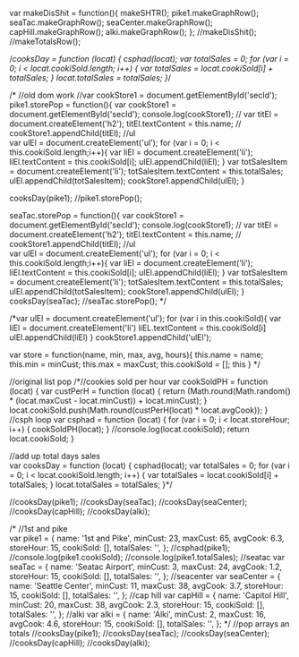 var makeDisShit = function(){
  makeSHTR();
  pike1.makeGraphRow();
  seaTac.makeGraphRow();
  seaCenter.makeGraphRow();
  capHill.makeGraphRow();
  alki.makeGraphRow();
};
//makeDisShit();
//makeTotalsRow();








/*cooksDay = function (locat) {
    csphad(locat);
    var totalSales = 0;
    for (var i = 0; i < locat.cookiSold.length; i++) {
        var totalSales = locat.cookiSold[i] + totalSales;
    }
    locat.totalSales = totalSales;
}*/



/*
//old  dom work
//var cookStore1 = document.getElementById('secId');
pike1.storePop = function(){
    var cookStore1 = document.getElementById('secId');
    console.log(cookStore1);
    //
    var titEl = document.createElement('h2');
    titEl.textContent = this.name; 
    //
    cookStore1.appendChild(titEl); 
    //ul   
    var ulEl = document.createElement('ul');
    for (var i = 0; i < this.cookiSold.length;i++){
        var liEl = document.createElement('li');
        liEl.textContent = this.cookiSold[i];
        ulEl.appendChild(liEl);
    }
    var totSalesItem = document.createElement('li');
    totSalesItem.textContent = this.totalSales;
    ulEl.appendChild(totSalesItem);
    cookStore1.appendChild(ulEl);
}
   
cooksDay(pike1);
//pike1.storePop();

seaTac.storePop = function(){
    var cookStore1 = document.getElementById('secId');
    console.log(cookStore1);
    //
    var titEl = document.createElement('h2');
    titEl.textContent = this.name; 
    //
    cookStore1.appendChild(titEl); 
    //ul   
    var ulEl = document.createElement('ul');
    for (var i = 0; i < this.cookiSold.length;i++){
        var liEl = document.createElement('li');
        liEl.textContent = this.cookiSold[i];
        ulEl.appendChild(liEl);
    }
    var totSalesItem = document.createElement('li');
    totSalesItem.textContent = this.totalSales;
    ulEl.appendChild(totSalesItem);
    cookStore1.appendChild(ulEl);
}
cooksDay(seaTac);
//seaTac.storePop();
*/



/*var ulEl = document.createElement('ul');
for (var i in this.cookiSold){
    var liEl = document.createElement('li')
    liEL.textContent = this.cookiSold[i]
    ulEl.appendChild(liEl)
}
cookStore1.appendChild('ulEl');

var store = function(name, min, max, avg, hours){
    this.name = name;
    this.min = minCust;
    this.max = maxCust;
    this.cookiSold = [];
    this
}
*/


//original list pop
/*//cookies sold per hour
var cookSoldPH = function (locat) {
    var custPerH = function (locat) {
        return (Math.round(Math.random() * (locat.maxCust - locat.minCust)) + locat.minCust);
    }
    locat.cookiSold.push(Math.round(custPerH(locat) * locat.avgCook));
}
//csph loop
var csphad = function (locat) {
    for (var i = 0; i < locat.storeHour; i++) {
        cookSoldPH(locat);
    }
    //console.log(locat.cookiSold);
    return locat.cookiSold;
}

//add up total days sales  
var cooksDay = function (locat) {
    csphad(locat);
    var totalSales = 0;
    for (var i = 0; i < locat.cookiSold.length; i++) {
        var totalSales = locat.cookiSold[i] + totalSales;
    }
    locat.totalSales = totalSales;
}*/ 


//cooksDay(pike1);
//cooksDay(seaTac);
//cooksDay(seaCenter);
//cooksDay(capHill);
//cooksDay(alki);






/*
//1st and pike  
var pike1 = {
    name: '1st and Pike',
    minCust: 23,
    maxCust: 65,
    avgCook: 6.3,
    storeHour: 15,
    cookiSold: [],
    totalSales: '',
};
//csphad(pike1);
//console.log(pike1.cookiSold);
//console.log(pike1.totalSales);
//seatac
var seaTac = {
    name: 'Seatac Airport',
    minCust: 3,
    maxCust: 24,
    avgCook: 1.2,
    storeHour: 15,
    cookiSold: [],
    totalSales: '',
};
//seacenter
var seaCenter = {
    name: 'Seattle Center',
    minCust: 11,
    maxCust: 38,
    avgCook: 3.7,
    storeHour: 15,
    cookiSold: [],
    totalSales: '',
};
//cap hill
var capHill = {
    name: 'Capitol Hill',
    minCust: 20,
    maxCust: 38,
    avgCook: 2.3,
    storeHour: 15,
    cookiSold: [],
    totalSales: '',
};
//alki
var alki = {
    name: 'Alki',
    minCust: 2,
    maxCust: 16,
    avgCook: 4.6,
    storeHour: 15,
    cookiSold: [],
    totalSales: '',
};
*/
//pop arrays an totals
//cooksDay(pike1);
//cooksDay(seaTac);
//cooksDay(seaCenter);
//cooksDay(capHill);
//cooksDay(alki);